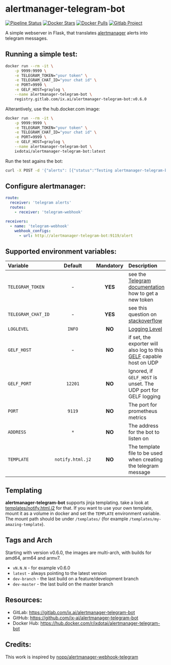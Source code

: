 # alertmanager-telegram-bot

[![Pipeline Status](https://gitlab.com/ix.ai/alertmanager-telegram-bot/badges/master/pipeline.svg)](https://gitlab.com/ix.ai/alertmanager-telegram-bot/)
[![Docker Stars](https://img.shields.io/docker/stars/ixdotai/alertmanager-telegram-bot.svg)](https://hub.docker.com/r/ixdotai/alertmanager-telegram-bot/)
[![Docker Pulls](https://img.shields.io/docker/pulls/ixdotai/alertmanager-telegram-bot.svg)](https://hub.docker.com/r/ixdotai/alertmanager-telegram-bot/)
[![Gitlab Project](https://img.shields.io/badge/GitLab-Project-554488.svg)](https://gitlab.com/ix.ai/alertmanager-telegram-bot/)

A simple webserver in Flask, that translates [alertmanager](https://github.com/prometheus/alertmanager) alerts into telegram messages.

## Running a simple test:
```sh
docker run --rm -it \
    -p 9999:9999 \
    -e TELEGRAM_TOKEN="your token" \
    -e TELEGRAM_CHAT_ID="your chat id" \
    -e PORT=9999 \
    -e GELF_HOST=graylog \
    --name alertmanager-telegram-bot \
    registry.gitlab.com/ix.ai/alertmanager-telegram-bot:v0.6.0
```
Alterantively, use the hub.docker.com image:
```sh
docker run --rm -it \
    -p 9999:9999 \
    -e TELEGRAM_TOKEN="your token" \
    -e TELEGRAM_CHAT_ID="your chat id" \
    -e PORT=9999 \
    -e GELF_HOST=graylog \
    --name alertmanager-telegram-bot \
    ixdotai/alertmanager-telegram-bot:latest
```

Run the test agains the bot:
```sh
curl -X POST -d '{"alerts": [{"status":"Testing alertmanager-telegram-bot", "labels":[], "annotations":[], "generatorURL": "http://localhost"}]}' -H "Content-Type: application/json" localhost:9119/alert
```

## Configure alertmanager:
```yml
route:
  receiver: 'telegram alerts'
  routes:
    - receiver: 'telegram-webhook'

receivers:
  - name: 'telegram-webhook'
    webhook_configs:
      - url: http://alertmanager-telegram-bot:9119/alert
```

## Supported environment variables:

| **Variable**       | **Default**      | **Mandatory** | **Description**                                                                                                            |
|:-------------------|:----------------:|:-------------:|:---------------------------------------------------------------------------------------------------------------------------|
| `TELEGRAM_TOKEN`   | -                | **YES**       | see the [Telegram documentation](https://core.telegram.org/bots#creating-a-new-bot) how to get a new token                 |
| `TELEGRAM_CHAT_ID` | -                | **YES**       | see this question on [stackoverflow](https://stackoverflow.com/questions/32423837/telegram-bot-how-to-get-a-group-chat-id) |
| `LOGLEVEL`         | `INFO`           | **NO**        | [Logging Level](https://docs.python.org/3/library/logging.html#levels)                                                     |
| `GELF_HOST`        | -                | **NO**        | if set, the exporter will also log to this [GELF](https://docs.graylog.org/en/3.0/pages/gelf.html) capable host on UDP     |
| `GELF_PORT`        | `12201`          | **NO**        | Ignored, if `GELF_HOST` is unset. The UDP port for GELF logging                                                            |
| `PORT`             | `9119`           | **NO**        | The port for prometheus metrics                                                                                            |
| `ADDRESS`          | `*`              | **NO**        | The address for the bot to listen on                                                                                       |
| `TEMPLATE`         | `notify.html.j2` | **NO**        | The template file to be used when creating the telegram message                                                            |

## Templating

**alertmanager-telegram-bot** supports jinja templating. take a look at [templates/notify.html.j2](templates/notify.html.j2) for that. If you want to use your own template, mount it as a volume in docker and set the `TEMPLATE` environment variable. The mount path should be under `/templates/` (for example `/templates/my-amazing-template`).

## Tags and Arch

Starting with version v0.6.0, the images are multi-arch, with builds for amd64, arm64 and armv7.
* `vN.N.N` - for example v0.6.0
* `latest` - always pointing to the latest version
* `dev-branch` - the last build on a feature/development branch
* `dev-master` - the last build on the master branch

## Resources:
* GitLab: https://gitlab.com/ix.ai/alertmanager-telegram-bot
* GitHub: https://github.com/ix-ai/alertmanager-telegram-bot
* Docker Hub: https://hub.docker.com/r/ixdotai/alertmanager-telegram-bot

## Credits:
This work is inspired by [nopp/alertmanager-webhook-telegram](https://github.com/nopp/alertmanager-webhook-telegram)
